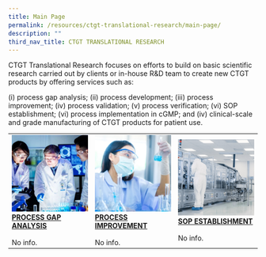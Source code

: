 ```yaml
---
title: Main Page
permalink: /resources/ctgt-translational-research/main-page/
description: ""
third_nav_title: CTGT TRANSLATIONAL RESEARCH
---
```

CTGT Translational Research focuses on efforts to build on basic scientific research carried out by clients or in-house R&amp;D team to create new CTGT products by offering services such as:

(i) process gap analysis; (ii) process development; (iii) process improvement; (iv) process validation; (v) process verification; (vi) SOP establishment; (vi) process implementation in cGMP; and (iv) clinical-scale and grade manufacturing of CTGT products for patient use.

<table>
	<tbody>
		<tr>
			<td style="width:33%">
				<img src="/images/Our%20Service%20Provision/service-1-1.jpg">
				<br>
				<a href="/our-service-provision/regulatory-facilitation/regulatory-facilitation/">
				<b>PROCESS GAP ANALYSIS</b>
				</a>
				<br><br>
				No info.
			</td>
			<td style="width:33%">
				<img src="/images/Our%20Service%20Provision/shutterstock_1190376445.jpg">
				<br>
				<a href="/our-service-provision/regulatory-facilitation/regulatory-affair-life-cycle/">
				<b>PROCESS IMPROVEMENT</b>
				</a>
				<br><br>
				No info.
			</td>
			<td style="width:33%">
				<img src="/images/Our%20Service%20Provision/shutterstock_1268263936.jpg">
				<br>
				<a href="/our-service-provision/regulatory-facilitation/relevant-international-local-regulations/">
				<b>SOP ESTABLISHMENT</b>
				</a>
				<br><br>
				No info.
			</td>
		</tr>
	</tbody>
	</table>